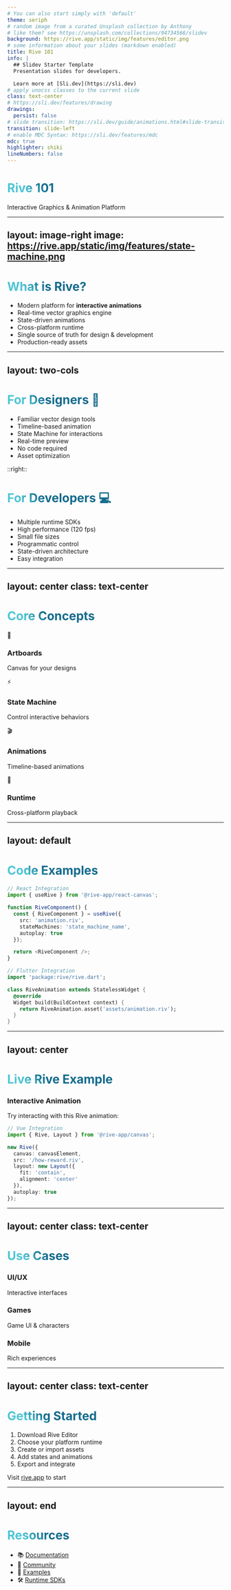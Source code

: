 ```yaml
---
# You can also start simply with 'default'
theme: seriph
# random image from a curated Unsplash collection by Anthony
# like them? see https://unsplash.com/collections/94734566/slidev
background: https://rive.app/static/img/features/editor.png
# some information about your slides (markdown enabled)
title: Rive 101
info: |
  ## Slidev Starter Template
  Presentation slides for developers.

  Learn more at [Sli.dev](https://sli.dev)
# apply unocss classes to the current slide
class: text-center
# https://sli.dev/features/drawing
drawings:
  persist: false
# slide transition: https://sli.dev/guide/animations.html#slide-transitions
transition: slide-left
# enable MDC Syntax: https://sli.dev/features/mdc
mdc: true
highlighter: shiki
lineNumbers: false
---
```


# Rive 101
Interactive Graphics & Animation Platform

<div class="abs-br m-6 flex gap-2">
  <a href="https://rive.app" target="_blank" alt="Rive Website"
    class="text-xl icon-btn opacity-50 !border-none !hover:text-white">
    <carbon:link />
  </a>
  <a href="https://rive.app/docs" target="_blank" alt="Rive Docs"
    class="text-xl icon-btn opacity-50 !border-none !hover:text-white">
    <carbon:document />
  </a>
</div>

---
layout: image-right
image: https://rive.app/static/img/features/state-machine.png
---

# What is Rive?

<v-clicks>

- Modern platform for **interactive animations**
- Real-time vector graphics engine
- State-driven animations
- Cross-platform runtime
- Single source of truth for design & development
- Production-ready assets

</v-clicks>

---
layout: two-cols
---

# For Designers 🎨

<v-clicks>

- Familiar vector design tools
- Timeline-based animation
- State Machine for interactions
- Real-time preview
- No code required
- Asset optimization

</v-clicks>

::right::

# For Developers 💻

<v-clicks>

- Multiple runtime SDKs
- High performance (120 fps)
- Small file sizes
- Programmatic control
- State-driven architecture
- Easy integration

</v-clicks>

---
layout: center
class: text-center
---

# Core Concepts

<div class="grid grid-cols-2 gap-4 mt-4">
<div v-click class="flex flex-col items-center">
  <div class="text-3xl mb-2">🎨</div>
  <h3>Artboards</h3>
  <p class="text-sm opacity-75">Canvas for your designs</p>
</div>
<div v-click class="flex flex-col items-center">
  <div class="text-3xl mb-2">⚡</div>
  <h3>State Machine</h3>
  <p class="text-sm opacity-75">Control interactive behaviors</p>
</div>
<div v-click class="flex flex-col items-center">
  <div class="text-3xl mb-2">🎬</div>
  <h3>Animations</h3>
  <p class="text-sm opacity-75">Timeline-based animations</p>
</div>
<div v-click class="flex flex-col items-center">
  <div class="text-3xl mb-2">🔄</div>
  <h3>Runtime</h3>
  <p class="text-sm opacity-75">Cross-platform playback</p>
</div>
</div>

---
layout: default
---

# Code Examples

<div class="grid grid-cols-2 gap-4">

```ts {all|1-2|4-9|all}
// React Integration
import { useRive } from '@rive-app/react-canvas';

function RiveComponent() {
  const { RiveComponent } = useRive({
    src: 'animation.riv',
    stateMachines: 'state_machine_name',
    autoplay: true
  });

  return <RiveComponent />;
}
```

```dart {all|1-2|4-8|all}
// Flutter Integration
import 'package:rive/rive.dart';

class RiveAnimation extends StatelessWidget {
  @override
  Widget build(BuildContext context) {
    return RiveAnimation.asset('assets/animation.riv');
  }
}
```

</div>

---
layout: center
---

# Live Rive Example

<div class="grid grid-cols-2 gap-4">
<div class="w-full">

### Interactive Animation
Try interacting with this Rive animation:

<RiveExample
  src="/how-reward.riv"
  width="400"
  height="300"
  fit="contain"
  alignment="center"
/>

</div>
<div class="w-full">

```ts
// Vue Integration
import { Rive, Layout } from '@rive-app/canvas';

new Rive({
  canvas: canvasElement,
  src: '/how-reward.riv',
  layout: new Layout({
    fit: 'contain',
    alignment: 'center'
  }),
  autoplay: true
});
```

</div>
</div>

---
layout: center
class: text-center
---

# Use Cases

<div class="grid grid-cols-3 gap-4 mt-4">
<div v-click class="text-center p-4">
  <carbon:application class="text-3xl mb-2" />
  <h3>UI/UX</h3>
  <p class="text-sm opacity-75">Interactive interfaces</p>
</div>
<div v-click class="text-center p-4">
  <carbon:game-console class="text-3xl mb-2" />
  <h3>Games</h3>
  <p class="text-sm opacity-75">Game UI & characters</p>
</div>
<div v-click class="text-center p-4">
  <carbon:mobile class="text-3xl mb-2" />
  <h3>Mobile</h3>
  <p class="text-sm opacity-75">Rich experiences</p>
</div>
</div>

---
layout: center
class: text-center
---

# Getting Started

<v-clicks>

1. Download Rive Editor
2. Choose your platform runtime
3. Create or import assets
4. Add states and animations
5. Export and integrate

</v-clicks>

<div class="pt-12">
  <span @click="$slidev.nav.next" class="px-2 py-1 rounded cursor-pointer" hover="bg-white bg-opacity-10">
    Visit <a href="https://rive.app" target="_blank">rive.app</a> to start <carbon:arrow-right class="inline"/>
  </span>
</div>

---
layout: end
---

# Resources

- 📚 [Documentation](https://rive.app/docs)
- 💬 [Community](https://discord.gg/rive)
- 🎨 [Examples](https://rive.app/community)
- 🛠️ [Runtime SDKs](https://rive.app/runtimes)

<style>
h1 {
  background-color: #2B90B6;
  background-image: linear-gradient(45deg, #4EC5D4 10%, #146b8c 20%);
  background-size: 100%;
  -webkit-background-clip: text;
  -moz-background-clip: text;
  -webkit-text-fill-color: transparent;
  -moz-text-fill-color: transparent;
}
</style>
